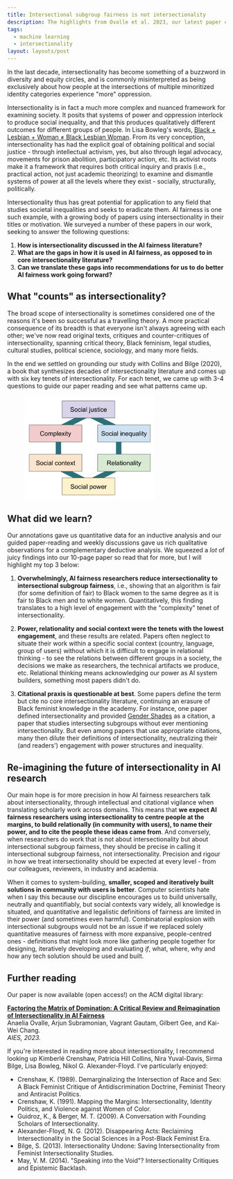 ```yaml
---
title: Intersectional subgroup fairness is not intersectionality
description: The highlights from Ovalle et al. 2023, our latest paper critically reviewing and reimagining the use of intersectionality in AI fairness.
tags:
  - machine learning
  - intersectionality
layout: layouts/post
---
```


In the last decade, intersectionality has become something of a buzzword in diversity and equity circles, and is commonly misinterpreted as being exclusively about how people at the intersections of multiple minoritized identity categories experience "more" oppression.

Intersectionality is in fact a much more complex and nuanced framework for examining society. It posits that systems of power and oppression interlock to produce social inequality, and that this produces qualitatively different outcomes for different groups of people. In Lisa Bowleg's words, [Black + Lesbian + Woman ≠ Black Lesbian Woman](https://link.springer.com/article/10.1007/s11199-008-9400-z). From its very conception, intersectionality has had the explicit goal of obtaining political and social justice - through intellectual activism, yes, but also through legal advocacy, movements for prison abolition, participatory action, etc. Its activist roots make it a framework that requires both critical inquiry and praxis (i.e., practical action, not just academic theorizing) to examine and dismantle systems of power at all the levels where they exist - socially, structurally, politically.

Intersectionality thus has great potential for application to any field that studies societal inequalities and seeks to eradicate them. AI fairness is one such example, with a growing body of papers using intersectionality in their titles or motivation. We surveyed a number of these papers in our work, seeking to answer the following questions:

1. **How is intersectionality discussed in the AI fairness literature?**
2. **What are the gaps in how it is used in AI fairness, as opposed to in core intersectionality literature?**
3. **Can we translate these gaps into recommendations for us to do better AI fairness work going forward?**

## What "counts" as intersectionality?

The broad scope of intersectionality is sometimes considered one of the reasons it's been so successful as a travelling theory. A more practical consequence of its breadth is that everyone isn't always agreeing with each other; we've now read original texts, critiques and counter-critiques of intersectionality, spanning critical theory, Black feminism, legal studies, cultural studies, political science, sociology, and many more fields.

In the end we settled on grounding our study with Collins and Bilge (2020), a book that synthesizes decades of intersectionality literature and comes up with six key tenets of intersectionality. For each tenet, we came up with 3-4 questions to guide our paper reading and see what patterns came up.

<figure>
<img width="300px" src="/static/img/2023-09-15-intersectionality/tenets.png">
</figure>

## What did we learn?

Our annotations gave us quantitative data for an inductive analysis and our guided paper-reading and weekly discussions gave us rich qualitative observations for a complementary deductive analysis. We squeezed a _lot_ of juicy findings into our 10-page paper so read that for more, but I will highlight my top 3 below:

1. **Overwhelmingly, AI fairness researchers reduce intersectionality to intersectional subgroup fairness**, i.e., showing that an algorithm is fair (for some definition of fair) to Black women to the same degree as it is fair to Black men and to white women. Quantitatively, this finding translates to a high level of engagement with the "complexity" tenet of intersectionality.

2. **Power, relationality and social context were the tenets with the lowest engagement**, and these results are related. Papers often neglect to situate their work within a specific social context (country, language, group of users) without which it is difficult to engage in relational thinking - to see the relations between different groups in a society, the decisions we make as researchers, the technical artifacts we produce, etc. Relational thinking means acknowledging our power as AI system builders, something most papers didn't do.

3. **Citational praxis is questionable at best**. Some papers define the term but cite no core intersectionality literature, continuing an erasure of Black feminist knowledge in the academy. For instance, one paper defined intersectionality and provided [Gender Shades](https://www.media.mit.edu/publications/gender-shades-intersectional-accuracy-disparities-in-commercial-gender-classification/) as a citation, a paper that studies intersecting subgroups without ever mentioning intersectionality. But even among papers that use appropriate citations, many then dilute their definitions of intersectionality, neutralizing their (and readers') engagement with power structures and inequality.

## Re-imagining the future of intersectionality in AI research

Our main hope is for more precision in how AI fairness researchers talk about intersectionality, through intellectual and citational vigilance when translating scholarly work across domains. This means that **we expect AI fairness researchers using intersectionality to centre people at the margins, to build relationally (in community with users), to name their power, and to cite the people these ideas came from**. And conversely, when researchers do work that is not about intersectionality but about intersectional subgroup fairness, they should be precise in calling it intersectional subgroup fairness, not intersectionality. Precision and rigour in how we treat intersectionality should be expected at every level - from our colleagues, reviewers, in industry and academia.

When it comes to system-building, **smaller, scoped and iteratively built solutions in community with users is better**. Computer scientists hate when I say this because our discipline encourages us to build universally, neutrally and quantifiably, but social contexts vary widely, all knowledge is situated, and quantitative and legalistic definitions of fairness are limited in their power (and sometimes even harmful). Combinatorial explosion with intersectional subgroups would not be an issue if we replaced solely quantitative measures of fairness with more expansive, people-centred ones - definitions that might look more like gathering people together for designing, iteratively developing and evaluating _if_, what, where, why and how any tech solution should be used and built.

## Further reading

Our paper is now available (open access!) on the ACM digital library:

**[Factoring the Matrix of Domination: A Critical Review and Reimagination of Intersectionality in AI Fairness](https://dl.acm.org/doi/10.1145/3600211.3604705)**<br>
Anaelia Ovalle, Arjun Subramonian, Vagrant Gautam, Gilbert Gee, and Kai-Wei Chang.<br>
_AIES, 2023._

If you're interested in reading more about intersectionality, I recommend looking up Kimberlé Crenshaw, Patricia Hill Collins, Nira Yuval-Davis, Sirma Bilge, Lisa Bowleg, Nikol G. Alexander-Floyd. I've particularly enjoyed:

- Crenshaw, K. (1989). Demarginalizing the Intersection of Race and Sex: A Black Feminist Critique of Antidiscrimination Doctrine, Feminist Theory and Antiracist Politics.
- Crenshaw, K. (1991). Mapping the Margins: Intersectionality, Identity Politics, and Violence against Women of Color.
- Guidroz, K., & Berger, M. T. (2009). A Conversation with Founding Scholars of Intersectionality.
- Alexander-Floyd, N. G. (2012). Disappearing Acts: Reclaiming Intersectionality in the Social Sciences in a Post-Black Feminist Era.
- Bilge, S. (2013). Intersectionality Undone: Saving Intersectionality from Feminist Intersectionality Studies.
- May, V. M. (2014). "Speaking into the Void"? Intersectionality Critiques and Epistemic Backlash.
